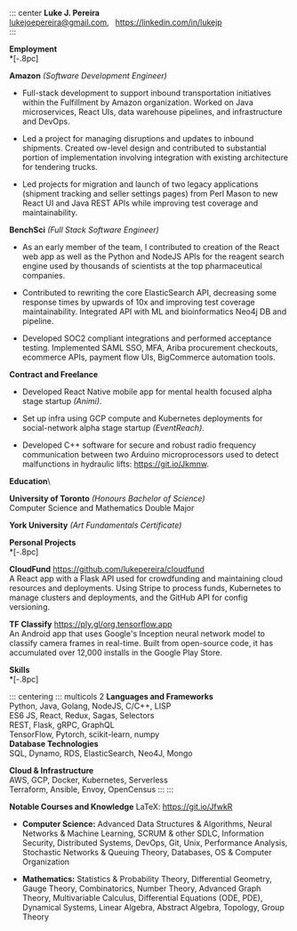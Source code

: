 ::: center
**Luke J. Pereira**\
<lukejoepereira@gmail.com>, $\;$ <https://linkedin.com/in/lukejp>\
:::

**Employment**\
\*\[-.8pc\]

**Amazon** *(Software Development Engineer)*

-   Full-stack development to support inbound transportation initiatives
    within the Fulfillment by Amazon organization. Worked on Java
    microservices, React UIs, data warehouse pipelines, and
    infrastructure and DevOps.

-   Led a project for managing disruptions and updates to inbound
    shipments. Created ow-level design and contributed to substantial
    portion of implementation involving integration with existing
    architecture for tendering trucks.

-   Led projects for migration and launch of two legacy applications
    (shipment tracking and seller settings pages) from Perl Mason to new
    React UI and Java REST APIs while improving test coverage and
    maintainability.

**BenchSci** *(Full Stack Software Engineer)*

-   As an early member of the team, I contributed to creation of the
    React web app as well as the Python and NodeJS APIs for the reagent
    search engine used by thousands of scientists at the top
    pharmaceutical companies.

-   Contributed to rewriting the core ElasticSearch API, decreasing some
    response times by upwards of 10x and improving test coverage
    maintainability. Integrated API with ML and bioinformatics Neo4j DB
    and pipeline.

-   Developed SOC2 compliant integrations and performed acceptance
    testing. Implemented SAML SSO, MFA, Ariba procurement checkouts,
    ecommerce APIs, payment flow UIs, BigCommerce automation tools.

**Contract and Freelance**

-   Developed React Native mobile app for mental health focused alpha
    stage startup *(Animi)*.

-   Set up infra using GCP compute and Kubernetes deployments for
    social-network alpha stage startup *(EventReach)*.

-   Developed C++ software for secure and robust radio frequency
    communication between two Arduino microprocessors used to detect
    malfunctions in hydraulic lifts: <https://git.io/Jkmnw>.

**Education**\

**University of Toronto** *(Honours Bachelor of Science)*\
Computer Science and Mathematics Double Major

**York University** *(Art Fundamentals Certificate)*

**Personal Projects**\
\*\[-.8pc\]

**CloudFund** <https://github.com/lukepereira/cloudfund>\
A React app with a Flask API used for crowdfunding and maintaining cloud
resources and deployments. Using Stripe to process funds, Kubernetes to
manage clusters and deployments, and the GitHub API for config
versioning.

**TF Classify** <https://ply.gl/org.tensorflow.app>\
An Android app that uses Google's Inception neural network model to
classify camera frames in real-time. Built from open-source code, it has
accumulated over 12,000 installs in the Google Play Store.

**Skills**\
\*\[-.8pc\]

::: centering
::: multicols
2 **Languages and Frameworks**\
Python, Java, Golang, NodeJS, C/C++, LISP\
ES6 JS, React, Redux, Sagas, Selectors\
REST, Flask, gRPC, GraphQL\
TensorFlow, Pytorch, scikit-learn, numpy\
**Database Technologies**\
SQL, Dynamo, RDS, ElasticSearch, Neo4J, Mongo

**Cloud & Infrastructure** \
AWS, GCP, Docker, Kubernetes, Serverless\
Terraform, Ansible, Envoy, OpenCensus
:::
:::

**Notable Courses and Knowledge** LaTeX: <https://git.io/JfwkR>

-   **Computer Science:** Advanced Data Structures & Algorithms, Neural
    Networks & Machine Learning, SCRUM & other SDLC, Information
    Security, Distributed Systems, DevOps, Git, Unix, Performance
    Analysis, Stochastic Networks & Queuing Theory, Databases, OS &
    Computer Organization

-   **Mathematics:** Statistics & Probability Theory, Differential
    Geometry, Gauge Theory, Combinatorics, Number Theory, Advanced Graph
    Theory, Multivariable Calculus, Differential Equations (ODE, PDE),
    Dynamical Systems, Linear Algebra, Abstract Algebra, Topology, Group
    Theory
